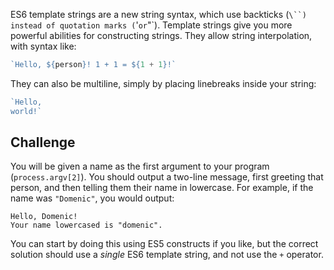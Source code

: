 ES6 template strings are a new string syntax, which use backticks (`\``) instead of quotation marks (`'` or `"`).  Template strings give you more powerful abilities for constructing strings. They allow string interpolation, with syntax like:

```js
`Hello, ${person}! 1 + 1 = ${1 + 1}!`
```

They can also be multiline, simply by placing linebreaks inside your string:

```js
`Hello,
world!`
```

## Challenge

You will be given a name as the first argument to your program (`process.argv[2]`).  You should output a two-line message, first greeting that person, and then telling them their name in lowercase. For example, if the name was `"Domenic"`, you would output:

```
Hello, Domenic!
Your name lowercased is "domenic".
```

You can start by doing this using ES5 constructs if you like, but the correct solution should use a _single_ ES6 template string, and not use the `+` operator.
